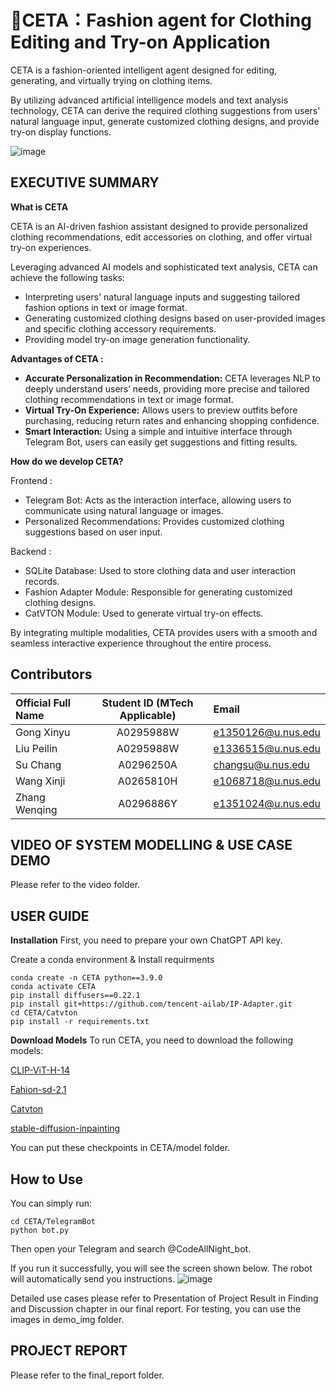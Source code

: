 # 🤖CETA：Fashion agent for Clothing Editing and Try-on Application

CETA is a fashion-oriented intelligent agent designed for editing, generating, and virtually trying on clothing items.

By utilizing advanced artificial intelligence models and text analysis technology, CETA can derive the required clothing suggestions from users' natural language input, generate customized clothing designs, and provide try-on display functions.

![image](https://github.com/user-attachments/assets/89bedefa-deda-454c-a5e3-b53d1663fec5)

## EXECUTIVE SUMMARY
**What is CETA**

CETA is an AI-driven fashion assistant designed to provide personalized clothing recommendations, edit accessories on clothing, and offer virtual try-on experiences.

Leveraging advanced AI models and sophisticated text analysis, CETA can achieve the following tasks:

* Interpreting users' natural language inputs and suggesting tailored fashion options in text or image format.
* Generating customized clothing designs based on user-provided images and specific clothing accessory requirements.
* Providing model try-on image generation functionality.

**Advantages of CETA :**

* **Accurate Personalization in Recommendation:** CETA leverages NLP to deeply understand users’ needs, providing more precise and tailored clothing recommendations in text or image format.
* **Virtual Try-On Experience:** Allows users to preview outfits before purchasing, reducing return rates and enhancing shopping confidence.
* **Smart Interaction:** Using a simple and intuitive interface through Telegram Bot, users can easily get suggestions and fitting results.

**How do we develop CETA?**

Frontend :

  * Telegram Bot: Acts as the interaction interface, allowing users to communicate using natural language or images.
  * Personalized Recommendations: Provides customized clothing suggestions based on user input.
  
Backend :
  * SQLite Database: Used to store clothing data and user interaction records.
  * Fashion Adapter Module: Responsible for generating customized clothing designs.
  * CatVTON Module: Used to generate virtual try-on effects.

By integrating multiple modalities, CETA provides users with a smooth and seamless interactive experience throughout the entire process.

## Contributors
| Official Full Name  | Student ID (MTech Applicable) | Email |
| :------------ |:---------------:| :-----|
| Gong Xinyu | A0295988W | e1350126@u.nus.edu |
| Liu Peilin | A0295988W | e1336515@u.nus.edu |
| Su Chang | A0296250A | changsu@u.nus.edu |
| Wang Xinji | A0265810H | e1068718@u.nus.edu |
| Zhang Wenqing | A0296886Y | e1351024@u.nus.edu |

## VIDEO OF SYSTEM MODELLING & USE CASE DEMO
Please refer to the video folder.

## USER GUIDE
**Installation**
First, you need to prepare your own ChatGPT API key.

Create a conda environment & Install requirments
```shell
conda create -n CETA python==3.9.0
conda activate CETA
pip install diffusers==0.22.1
pip install git+https://github.com/tencent-ailab/IP-Adapter.git
cd CETA/Catvton
pip install -r requirements.txt
```

**Download Models**
To run CETA, you need to download the following models:

[CLIP-ViT-H-14](https://huggingface.co/laion/CLIP-ViT-H-14-laion2B-s32B-b79K)

[Fahion-sd-2.1](https://huggingface.co/Zhangwq76/fashion-adapter/tree/main/fashion-sd-2.1)

[Catvton](https://huggingface.co/zhengchong/CatVTON)

[stable-diffusion-inpainting](https://huggingface.co/booksforcharlie/stable-diffusion-inpainting)

You can put these checkpoints in CETA/model folder.

## How to Use
You can simply run:
```shell
cd CETA/TelegramBot
python bot.py
```
Then open your Telegram and search @CodeAllNight_bot.

If you run it successfully, you will see the screen shown below. The robot will automatically send you instructions.
![image](https://github.com/user-attachments/assets/2cbe4672-c82e-4194-837b-836533269af8)

Detailed use cases please refer to Presentation of Project Result in Finding and Discussion chapter in our final report.
For testing, you can use the images in demo_img folder.

## PROJECT REPORT
Please refer to the final_report folder.
